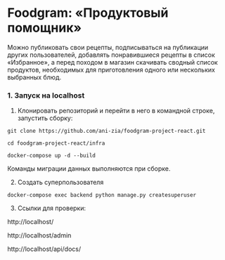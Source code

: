 # Foodgram: «Продуктовый помощник»

Можно публиковать свои рецепты, подписываться на публикации других пользователей, добавлять понравившиеся рецепты в список «Избранное», а перед походом в магазин скачивать сводный список продуктов, необходимых для приготовления одного или нескольких выбранных блюд.

### 1. Запуск на localhost

1. Клонировать репозиторий и перейти в него в командной строке, запустить сборку:
```
git clone https://github.com/ani-zia/foodgram-project-react.git
```

```
cd foodgram-project-react/infra
```

```
docker-compose up -d --build
```
Команды миграции данных выполняются при сборке.

2. Создать суперпользователя

```
docker-compose exec backend python manage.py createsuperuser
```

3. Ссылки для проверки:

http://localhost/

http://localhost/admin

http://localhost/api/docs/